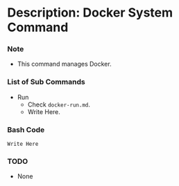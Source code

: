 # Description: Docker System Command

### Note
* This command manages Docker.

### List of Sub Commands
* Run
    - Check `docker-run.md`.
    - Write Here.

### Bash Code
```
Write Here
```

### TODO
* None
